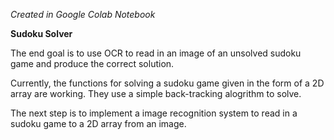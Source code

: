 *Created in Google Colab Notebook*

**Sudoku Solver**

The end goal is to use OCR to read in an image of an unsolved sudoku game and produce the correct solution.

Currently, the functions for solving a sudoku game given in the form of a 2D array are working. They use a simple back-tracking alogrithm to solve.

The next step is to implement a image recognition system to read in a sudoku game to a 2D array from an image. 
